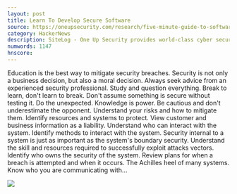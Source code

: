 ```yaml
---
layout: post
title: Learn To Develop Secure Software
source: https://oneupsecurity.com/research/five-minute-guide-to-software-security?tr=hn
category: HackerNews
description: SiteLog - One Up Security provides world-class cyber security consulting services. We accelerate security practices in product life cycles through in depth security asses
numwords: 1147
hnscore: 
---
```


Education is the best way to mitigate security breaches. Security is not only a business decision, but also a moral decision. Always seek advice from an experienced security professional.  Study and question everything. Break to learn, don't learn to break.  Don't assume something is secure without testing it.  Do the unexpected. Knowledge is power.  Be cautious and don't underestimate the opponent.  Understand your risks and how to mitigate them.  Identify resources and systems to protect. View customer and business information as a liability.  Understand who can interact with the system.  Identify methods to interact with the system.  Security internal to a system is just as important as the system's boundary security.  Understand the skill and resources required to successfully exploit attacks vectors.  Identify who owns the security of the system.  Review plans for when a breach is attempted and when it occurs.  The Achilles heel of many systems. Know who you are communicating with...

![](https://oneupsecuritycdn-8266.kxcdn.com/static/blog/five-minute-guide-to-computer-security/social_share.png)
<!--description-->